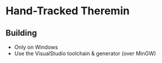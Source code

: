 # Hand-Tracked Theremin

## Building
* Only on Windows
* Use the VisualStudio toolchain & generator (over MinGW)
